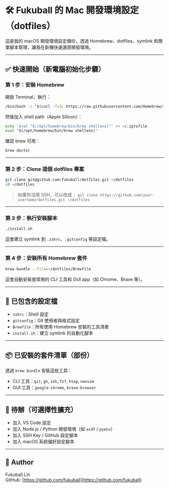 # 🛠 Fukuball 的 Mac 開發環境設定（dotfiles）

這是我的 macOS 開發環境設定備份，透過 Homebrew、dotfiles、symlink 和簡單腳本管理，讓我在新機快速還原開發環境。

---

## ✅ 快速開始（新電腦初始化步驟）

### 第 1 步：安裝 Homebrew

開啟 Terminal，執行：

```bash
/bin/bash -c "$(curl -fsSL https://raw.githubusercontent.com/Homebrew/install/HEAD/install.sh)"
```

然後加入 shell path（Apple Silicon）：

```bash
echo 'eval "$(/opt/homebrew/bin/brew shellenv)"' >> ~/.zprofile
eval "$(/opt/homebrew/bin/brew shellenv)"
```

確認 brew 可用：

```bash
brew doctor
```

---

### 第 2 步：Clone 這個 dotfiles 專案

```bash
git clone git@github.com:fukuball/dotfiles.git ~/dotfiles
cd ~/dotfiles
```

> 如果你沒用 SSH，可以改成：
> `git clone https://github.com/your-username/dotfiles.git ~/dotfiles`

---

### 第 3 步：執行安裝腳本

```bash
./install.sh
```

這會建立 symlink 到 `.zshrc`、`.gitconfig` 等設定檔。

---

### 第 4 步：安裝所有 Homebrew 套件

```bash
brew bundle --file=~/dotfiles/Brewfile
```

這會自動安裝我常用的 CLI 工具和 GUI app（如 Chrome、Brave 等）。

---

## 🔧 已包含的設定檔

- `zshrc`：Shell 設定
- `gitconfig`：Git 使用者與格式設定
- `Brewfile`：所有使用 Homebrew 安裝的工具清單
- `install.sh`：建立 symlink 的自動化腳本

---

## 📦 已安裝的套件清單（部份）

透過 `brew bundle` 安裝這些工具：

- CLI 工具：`git`, `gh`, `zsh`, `fzf`, `htop`, `neovim`
- GUI 工具：`google-chrome`, `brave-browser`

---

## 🚀 待辦（可選擇性擴充）

- 加入 VS Code 設定
- 加入 Node.js / Python 開發環境（如 `asdf` / `pyenv`）
- 加入 SSH Key / GitHub 設定腳本
- 加入 macOS 系統偏好設定腳本

---

## 🙌 Author

Fukuball Lin  
GitHub: [https://github.com/fukuball](https://github.com/fukuball)
